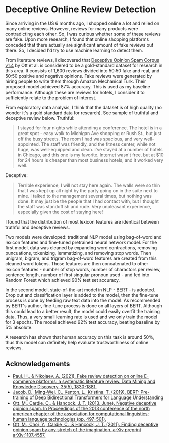 
# Deceptive Online Review Detection

Since arriving in the US 6 months ago, I shopped online a lot and relied on many online reviews. However, reviews for many products were contradicting each other. So, I was curious whether some of these reviews are fake. Upon more research, I found that online shopping platforms conceded that there actually are significant amount of fake reviews out there. So, I decided I'd try to use machine learning to detect them.

From literature reviews, I discovered that [Deceptive Opinion Spam Corpus v1.4](https://myleott.com/op-spam.html) by Ott et al. is considered to be a gold-standard dataset for research in this area. It consists of 1,600 reviews divided into 50:50 fake and real, and 50:50 positive and negative opinions. Fake reviews were generated by hiring people to write them through Amazon Mechanical Turk. Their proposed model achieved 87% accuracy. This is used as my baseline performance. Although these are reviews for hotels, I consider it to sufficiently relate to the problem of interest.

From exploratory data analysis, I think that the dataset is of high quality (no wonder it's a gold standard data for research). See sample of truthful and deceptive review below.
Truthful:
> I stayed for four nights while attending a conference. The hotel is in a great spot - easy walk to Michigan Ave shopping or Rush St., but just off the busy streets. The room I had was spacious, and very well-appointed. The staff was friendly, and the fitness center, while not huge, was well-equipped and clean. I've stayed at a number of hotels in Chicago, and this one is my favorite. Internet wasn't free, but at $10 for 24 hours is cheaper than most business hotels, and it worked very well.

Deceptive:
> Terrible experience, I will not stay here again. The walls were so thin that I was kept up all night by the party going on in the suite next to mine. I talked to the management several times, but nothing was done. It may just be the people that I had contact with, but I thought the staff was standoffish and rude. Very unpleasant experience, especially given the cost of staying here!

I found that the distribution of most lexicon features are identical between truthful and deceptive reviews.

Two models were developed: traditional NLP model using bag-of-word and lexicon features and fine-tuned pretrained neural network model. For the first model, data was cleaned by expanding word contractions, removing puncuations, tokenizing, lemmatizing, and removing stop words. Then unigram, bigram, and trigram bag-of-word features are created from this cleaned word tokens. Those features are then concatenated to other lexicon features - number of stop words, number of charactors per review, sentence length, number of first singular pronoun used - and fed into Random Forest which achieved 90% test set accuracy.

In the second model, state-of-the-art model in NLP - BERT - is adopted. Drop out and classification layer is added to the model, then the fine-tune process is done by feeding raw text data into the model. As recommended by BERT's author, fine-tune process is done on all layers of BERT. Although this could lead to a better result, the model could easily overfit the training data. Thus, a very small learning rate is used and we only train the model for 3 epochs. The model achieved 92% test accuracy, beating baseline by 5% absolute.

A research has shown that human accuracy on this task is around 50%, thus this model can definitely help evaluate trustworthiness of online reviews.

## Acknowledgements

 - [Paul, H., & Nikolaev, A. (2021). Fake review detection on online E-commerce platforms: a systematic literature review. Data Mining and Knowledge Discovery, 35(5), 1830-1881.](https://link.springer.com/article/10.1007/s10618-021-00772-6)
 - [Jacob, D., Ming-Wei, C., Kenton, L., Kristina, T. (2019). BERT: Pre-training of Deep Bidirectional Transformers for Language Understanding](https://arxiv.org/abs/1810.04805)
 - [Ott, M., Cardie, C., & Hancock, J. T. (2013, June). Negative deceptive opinion spam. In Proceedings of the 2013 conference of the north american chapter of the association for computational linguistics: human language technologies (pp. 497-501).](https://aclanthology.org/N13-1053.pdf)
 - [Ott, M., Choi, Y., Cardie, C., & Hancock, J. T. (2011). Finding deceptive opinion spam by any stretch of the imagination. arXiv preprint arXiv:1107.4557.](https://arxiv.org/abs/1107.4557)
 

